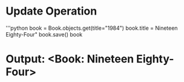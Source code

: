 # Update Operation

'''python
book = Book.objects.get(title="1984")
book.title = Nineteen Eighty-Four"
book.save()
book

# Output: <Book: Nineteen Eighty-Four>
